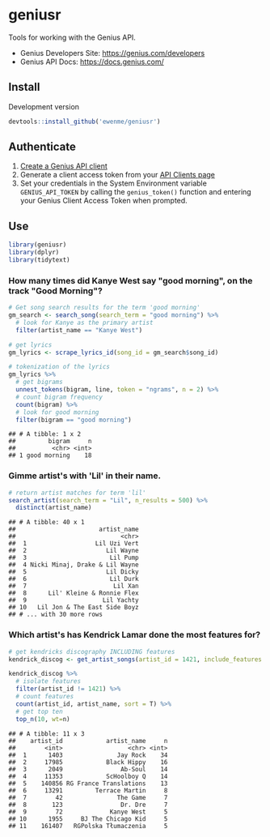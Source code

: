 geniusr
================

Tools for working with the Genius API.

-   Genius Developers Site: <https://genius.com/developers>
-   Genius API Docs: <https://docs.genius.com/>

Install
-------

Development version

``` r
devtools::install_github('ewenme/geniusr')
```

Authenticate
------------

1.  [Create a Genius API client](https://genius.com/api-clients/new)
2.  Generate a client access token from your [API Clients page](https://genius.com/api-clients)
3.  Set your credentials in the System Environment variable `GENIUS_API_TOKEN` by calling the `genius_token()` function and entering your Genius Client Access Token when prompted.

Use
---

``` r
library(geniusr)
library(dplyr)
library(tidytext)
```

### How many times did Kanye West say "good morning", on the track "Good Morning"?

``` r
# Get song search results for the term 'good morning'
gm_search <- search_song(search_term = "good morning") %>%
  # look for Kanye as the primary artist
  filter(artist_name == "Kanye West")

# get lyrics
gm_lyrics <- scrape_lyrics_id(song_id = gm_search$song_id)

# tokenization of the lyrics
gm_lyrics %>%
  # get bigrams
  unnest_tokens(bigram, line, token = "ngrams", n = 2) %>%
  # count bigram frequency
  count(bigram) %>%
  # look for good morning
  filter(bigram == "good morning")
```

    ## # A tibble: 1 x 2
    ##         bigram     n
    ##          <chr> <int>
    ## 1 good morning    18

### Gimme artist's with 'Lil' in their name.

``` r
# return artist matches for term 'lil'
search_artist(search_term = "Lil", n_results = 500) %>% 
  distinct(artist_name)
```

    ## # A tibble: 40 x 1
    ##                       artist_name
    ##                             <chr>
    ##  1                   Lil Uzi Vert
    ##  2                      Lil Wayne
    ##  3                       Lil Pump
    ##  4 Nicki Minaj, Drake & Lil Wayne
    ##  5                      Lil Dicky
    ##  6                       Lil Durk
    ##  7                        Lil Xan
    ##  8      Lil' Kleine & Ronnie Flex
    ##  9                     Lil Yachty
    ## 10   Lil Jon & The East Side Boyz
    ## # ... with 30 more rows

### Which artist's has Kendrick Lamar done the most features for?

``` r
# get kendricks discography INCLUDING features
kendrick_discog <- get_artist_songs(artist_id = 1421, include_features = TRUE)

kendrick_discog %>%
  # isolate features
  filter(artist_id != 1421) %>%
  # count features
  count(artist_id, artist_name, sort = T) %>%
  # get top ten
  top_n(10, wt=n)
```

    ## # A tibble: 11 x 3
    ##    artist_id            artist_name     n
    ##        <int>                  <chr> <int>
    ##  1      1403               Jay Rock    34
    ##  2     17985            Black Hippy    16
    ##  3      2049                Ab-Soul    14
    ##  4     11353            ScHoolboy Q    14
    ##  5    140856 RG France Translations    13
    ##  6     13291         Terrace Martin     8
    ##  7        42               The Game     7
    ##  8       123                Dr. Dre     7
    ##  9        72             Kanye West     5
    ## 10      1955     BJ The Chicago Kid     5
    ## 11    161407   RGPolska Tłumaczenia     5
